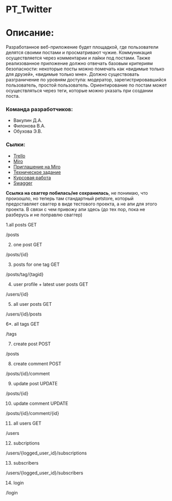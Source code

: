 # PT_Twitter
# Описание:
Разработанное веб-приложение будет площадкой, где пользователи делятся своими постами и просматривают чужие. Коммуникация осуществляется через комментарии и лайки под постами. Также реализованное приложение должно отвечать базовым критериям безопасности: некоторые посты можно помечать как «видимые только для друзей», «видимые только мне». Должно существовать разграничение по уровням доступа: модератор, зарегистрировавшийся пользователь, простой пользователь. Ориентирование по постам может осуществляться через теги, которые можно указать при создании поста.
### Команда разработчиков:
* Вакулин Д.А.
* Филонова В.А.
* Обухова Э.В.
### Сылки:
- [Trello](https://trello.com/202297922533)
- [Miro](https://miro.com/app/board/uXjVOGN-Ch4=/)
- [Приглашение на Miro](https://miro.com/app/board/uXjVOGN-Ch4=/?invite_link_id=962277482334)
- [Техническое задание](https://github.com/pressEm/PT_Twitter/files/8309808/T3_ver19032022.docx)
- [Курсовая работа](https://github.com/pressEm/PT_Twitter/files/8305183/default.docx)
- [Swagger](https://app.swaggerhub.com/apis/TP_Twitter/TP_Twitter/1.0.0#/pet/findPetsByStatus)

**Ссылка на сваггер побилась/не сохранилась**, не понимаю, что произошло, но теперь там стандартный petstore, который предоставляет сваггер в виде тестового проекта, а не апи для этого проекта. В связи с чем привожу апи здесь (до тех пор, пока не разберусь и не поправлю сваггер)

1.all posts GET

/posts

2. one post GET

/posts/{id}

3. posts for one tag GET

/posts/tag/{tagid}

4. user profile + latest user posts GET

/users/{id}

5. all user posts GET

/users/{id}/posts

6*. all tags GET

/tags

7. create post POST

/posts

8. create comment POST

/posts/{id}/comment

9. update post UPDATE

/posts/{id}

10. update comment UPDATE

/posts/{id}/comment/{id}

11. all users GET

/users

12. subcriptions

/users/{logged_user_id}/subscriptions

13. subscribers

/users/{logged_user_id}/subscribers

14. login

/login
